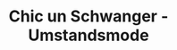 ---
title: "Chic un Schwanger - Umstandsmode"
url: /muenchen/chic-un-schwanger-umstandsmode/
shop: Kleidung
---
